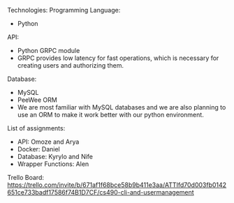 Technologies:
Programming Language:
- Python

API:
- Python GRPC module
- GRPC provides low latency for fast operations, which is necessary for creating users and authorizing them.

Database:
- MySQL
- PeeWee ORM
- We are most familiar with MySQL databases and we are also planning to use an ORM to make it work better with our python environment.

List of assignments:
- API: Omoze and Arya
- Docker: Daniel
- Database: Kyrylo and Nife
- Wrapper Functions: Alen

Trello Board: https://trello.com/invite/b/671af1f68bce58b9b411e3aa/ATTIfd70d003fb0142651ce733badf17586f74B1D7CF/cs490-cli-and-usermanagement

